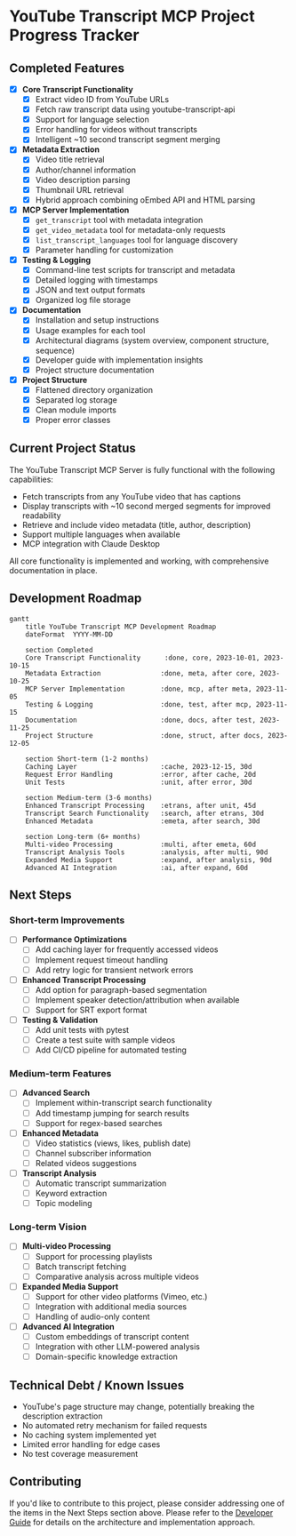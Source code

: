 # YouTube Transcript MCP Project Progress Tracker

## Completed Features

- [x] **Core Transcript Functionality**
  - [x] Extract video ID from YouTube URLs
  - [x] Fetch raw transcript data using youtube-transcript-api
  - [x] Support for language selection
  - [x] Error handling for videos without transcripts
  - [x] Intelligent ~10 second transcript segment merging

- [x] **Metadata Extraction**
  - [x] Video title retrieval
  - [x] Author/channel information
  - [x] Video description parsing
  - [x] Thumbnail URL retrieval
  - [x] Hybrid approach combining oEmbed API and HTML parsing

- [x] **MCP Server Implementation**
  - [x] `get_transcript` tool with metadata integration
  - [x] `get_video_metadata` tool for metadata-only requests
  - [x] `list_transcript_languages` tool for language discovery
  - [x] Parameter handling for customization

- [x] **Testing & Logging**
  - [x] Command-line test scripts for transcript and metadata
  - [x] Detailed logging with timestamps
  - [x] JSON and text output formats
  - [x] Organized log file storage

- [x] **Documentation**
  - [x] Installation and setup instructions
  - [x] Usage examples for each tool
  - [x] Architectural diagrams (system overview, component structure, sequence)
  - [x] Developer guide with implementation insights
  - [x] Project structure documentation

- [x] **Project Structure**
  - [x] Flattened directory organization
  - [x] Separated log storage
  - [x] Clean module imports
  - [x] Proper error classes

## Current Project Status

The YouTube Transcript MCP Server is fully functional with the following capabilities:

- Fetch transcripts from any YouTube video that has captions
- Display transcripts with ~10 second merged segments for improved readability
- Retrieve and include video metadata (title, author, description)
- Support multiple languages when available
- MCP integration with Claude Desktop

All core functionality is implemented and working, with comprehensive documentation in place.

## Development Roadmap

```mermaid
gantt
    title YouTube Transcript MCP Development Roadmap
    dateFormat  YYYY-MM-DD
    
    section Completed
    Core Transcript Functionality      :done, core, 2023-10-01, 2023-10-15
    Metadata Extraction               :done, meta, after core, 2023-10-25
    MCP Server Implementation         :done, mcp, after meta, 2023-11-05
    Testing & Logging                 :done, test, after mcp, 2023-11-15
    Documentation                     :done, docs, after test, 2023-11-25
    Project Structure                 :done, struct, after docs, 2023-12-05
    
    section Short-term (1-2 months)
    Caching Layer                     :cache, 2023-12-15, 30d
    Request Error Handling            :error, after cache, 20d
    Unit Tests                        :unit, after error, 30d
    
    section Medium-term (3-6 months)
    Enhanced Transcript Processing    :etrans, after unit, 45d
    Transcript Search Functionality   :search, after etrans, 30d
    Enhanced Metadata                 :emeta, after search, 30d
    
    section Long-term (6+ months)
    Multi-video Processing            :multi, after emeta, 60d
    Transcript Analysis Tools         :analysis, after multi, 90d
    Expanded Media Support            :expand, after analysis, 90d
    Advanced AI Integration           :ai, after expand, 60d
```

## Next Steps

### Short-term Improvements

- [ ] **Performance Optimizations**
  - [ ] Add caching layer for frequently accessed videos
  - [ ] Implement request timeout handling
  - [ ] Add retry logic for transient network errors

- [ ] **Enhanced Transcript Processing**
  - [ ] Add option for paragraph-based segmentation
  - [ ] Implement speaker detection/attribution when available
  - [ ] Support for SRT export format

- [ ] **Testing & Validation**
  - [ ] Add unit tests with pytest
  - [ ] Create a test suite with sample videos
  - [ ] Add CI/CD pipeline for automated testing

### Medium-term Features

- [ ] **Advanced Search**
  - [ ] Implement within-transcript search functionality
  - [ ] Add timestamp jumping for search results
  - [ ] Support for regex-based searches

- [ ] **Enhanced Metadata**
  - [ ] Video statistics (views, likes, publish date)
  - [ ] Channel subscriber information
  - [ ] Related videos suggestions

- [ ] **Transcript Analysis**
  - [ ] Automatic transcript summarization
  - [ ] Keyword extraction
  - [ ] Topic modeling

### Long-term Vision

- [ ] **Multi-video Processing**
  - [ ] Support for processing playlists
  - [ ] Batch transcript fetching
  - [ ] Comparative analysis across multiple videos

- [ ] **Expanded Media Support**
  - [ ] Support for other video platforms (Vimeo, etc.)
  - [ ] Integration with additional media sources
  - [ ] Handling of audio-only content

- [ ] **Advanced AI Integration**
  - [ ] Custom embeddings of transcript content
  - [ ] Integration with other LLM-powered analysis
  - [ ] Domain-specific knowledge extraction

## Technical Debt / Known Issues

- YouTube's page structure may change, potentially breaking the description extraction
- No automated retry mechanism for failed requests
- No caching system implemented yet
- Limited error handling for edge cases
- No test coverage measurement

## Contributing

If you'd like to contribute to this project, please consider addressing one of the items in the Next Steps section above. Please refer to the [Developer Guide](developer_guide.md) for details on the architecture and implementation approach. 